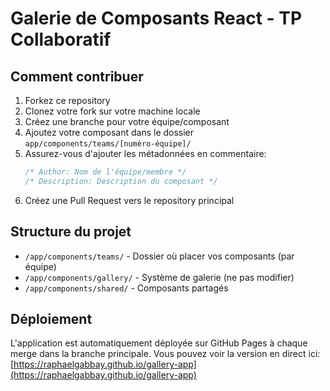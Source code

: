 # Galerie de Composants React - TP Collaboratif

## Comment contribuer

1. Forkez ce repository
2. Clonez votre fork sur votre machine locale
3. Créez une branche pour votre équipe/composant
4. Ajoutez votre composant dans le dossier `app/components/teams/[numéro-équipe]/`
5. Assurez-vous d'ajouter les métadonnées en commentaire:
   ```javascript
   /* Author: Nom de l'équipe/membre */
   /* Description: Description du composant */
   ```
6. Créez une Pull Request vers le repository principal

## Structure du projet

- `/app/components/teams/` - Dossier où placer vos composants (par équipe)
- `/app/components/gallery/` - Système de galerie (ne pas modifier)
- `/app/components/shared/` - Composants partagés

## Déploiement

L'application est automatiquement déployée sur GitHub Pages à chaque merge dans la branche principale.
Vous pouvez voir la version en direct ici: [https://raphaelgabbay.github.io/gallery-app](https://raphaelgabbay.github.io/gallery-app)
